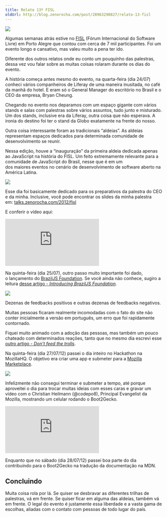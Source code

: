```yaml
---
title: Relato 13º FISL
oldUrl: http://blog.zenorocha.com/post/28963290827/relato-13-fisl
---
```


<p><img src="http://media.tumblr.com/tumblr_m7ztd9Z0291qe3219.jpg"/></p>

<p>Algumas semanas atrás estive no <a href="http://fisl.org.br" target="_blank">FISL</a> (Fórum Internacional do Software Livre) em Porto Alegre que contou com cerca de 7 mil participantes. Foi um evento longo e cansativo, mas valeu muito a pena ter ido. </p>

<p>Diferente dos outros relatos onde eu conto um pouquinho das palestras, dessa vez vou falar sobre as muitas coisas rolaram durante os dias do evento.</p>

<!-- more -->

<p>A história começa antes mesmo do evento, na quarta-feira (dia 24/07) conheci vários companheiros de Liferay de uma maneira inusitada, no café da manhã do hotel. E eram só o General Manager do escritório no Brasil e o CEO da empresa, Bryan Cheung.</p>

<p>Chegando no evento nos deparamos com um espaço gigante com vários stands e salas com palestras sobre vários assuntos, tudo junto e misturado. Um dos stands, inclusive era da Liferay, outra coisa que não esperava. A ironia do destino foi ter o stand da Globo exatamente na frente do nosso.</p>

<p>Outra coisa interessante foram as tradicionais &#8220;aldeias&#8221;. As aldeias representam espaços dedicados para determinada comunidade de desenvolvimento se reunir.</p>

<p>Nessa edição, houve a &#8220;inauguração&#8221; da primeira aldeia dedicada apenas ao JavaScript na história do FISL. Um feito extremamente relevante para a comunidade de JavaScript do Brasil, nesse que é em um dos maiores eventos no cenário de desenvolvimento de software aberto na América Latina.</p>

<p><img src="http://media.tumblr.com/tumblr_m8f79yX9Jf1qe3219.jpg"/></p>

<p>Esse dia foi basicamente dedicado para os preparativos da palestra do CEO e da minha. Inclusive, você pode encontrar os slides da minha palestra em: <a href="http://talks.zenorocha.com/2012/fisl/#1" target="_blank">talks.zenorocha.com/2012/fisl</a></p>

<p>E conferir o vídeo aqui:</p>

<div class="video-wrap">
  <iframe src="http://www.youtube.com/embed/ukjHPwg74ik" frameborder="0" allowfullscreen="true">
  </iframe>
</div>

<div>

<p>Na quinta-feira (dia 25/07), outro passo muito importante foi dado, o lançamento do <a href="http://braziljs.org" target="_blank">BrazilJS Foundation</a>. Se você ainda não conhece, sugiro a leitura <a href="/introducing-braziljs-foundation" target="_blank">desse artigo</a><a href="/introducing-braziljs-foundation" target="_blank"> - </a><em><a href="/introducing-braziljs-foundation" target="_blank">Introducing BrazilJS Foundation</a>.</em></p>

<p><a href="http://braziljs.org" target="_blank"><img src="http://media.tumblr.com/tumblr_m8f7ag86x41qe3219.png"/></a></p>

<p>Dezenas de feedbacks positivos e outras dezenas de feedbacks negativos.</p>

<p>Muitas pessoas ficaram realmente incomodadas com o fato do site não conter inicialmente a versão em português, um erro que foi rapidamente contornado.</p>

<p>Fiquei muito animado com a adoção das pessoas, mas também um pouco chateado com determinados reações, tanto que no mesmo dia escrevi esse <a href="/dont-feed-the-trolls" target="_blank">outro artigo - <em>Don&#8217;t feed the trolls</em></a>.</p>

<p>Na quinta-feira (dia 27/07/12) passei o dia inteiro no Hackathon na MozillaHQ. O objetivo era criar uma app e submeter para a <a href="https://marketplace.mozilla.org/" target="_blank">Mozilla Marketplace</a>.</p>

</div>

<p><img src="http://media.tumblr.com/tumblr_m8f7luWcdV1qe3219.jpg"/></p>

<p>Infelizmente não consegui terminar e submeter a tempo, até porque aproveitei o dia para trocar muitas ideias com esses caras e gravar um vídeo com o Christian Heilmann (@codepo8), Principal Evangelist da Mozilla, mostrando um celular rodando o Boot2Gecko.</p>

<div class="video-wrap">
  <iframe src="http://www.youtube.com/embed/Lu77uPgrgx0" frameborder="0" allowfullscreen="true">
  </iframe>
</div>

<p>Enquanto que no sábado (dia 28/07/12) passei boa parte do dia contribuindo para o Boot2Gecko na tradução da documentação na MDN.</p>

<h2>Concluindo</h2>

<p>Muita coisa rola por lá. Se quiser se desbravar as diferentes trilhas de palestras, vá em frente. Se quiser ficar em alguma das aldeias, também vá em frente. O legal do evento é justamente essa liberdade e a vasta gama de escolhas, aliadas com o contato com pessoas de todo lugar do país. </p>
